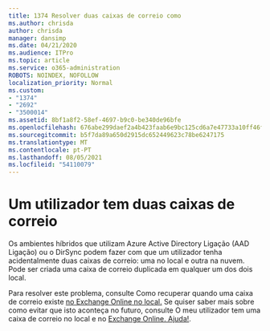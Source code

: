 ```yaml
---
title: 1374 Resolver duas caixas de correio como
ms.author: chrisda
author: chrisda
manager: dansimp
ms.date: 04/21/2020
ms.audience: ITPro
ms.topic: article
ms.service: o365-administration
ROBOTS: NOINDEX, NOFOLLOW
localization_priority: Normal
ms.custom:
- "1374"
- "2692"
- "3500014"
ms.assetid: 8bf1a8f2-58ef-4697-b9c0-be340de96bfe
ms.openlocfilehash: 676abe299daef2a4b423faab6e9bc125cd6a7e47733a10ff46f9f492cc5ad34d
ms.sourcegitcommit: b5f7da89a650d2915dc652449623c78be6247175
ms.translationtype: MT
ms.contentlocale: pt-PT
ms.lasthandoff: 08/05/2021
ms.locfileid: "54110079"
---
```

# <a name="a-user-has-two-mailboxes"></a>Um utilizador tem duas caixas de correio

Os ambientes híbridos que utilizam Azure Active Directory Ligação (AAD Ligação) ou o DirSync podem fazer com que um utilizador tenha acidentalmente duas caixas de correio: uma no local e outra na nuvem. Pode ser criada uma caixa de correio duplicada em qualquer um dos dois local.

Para resolver este problema, consulte Como recuperar quando uma caixa de correio existe [no Exchange Online no local.](https://docs.microsoft.com/exchange/troubleshoot/move-mailboxes/mailbox-exists-exo-onpremises) Se quiser saber mais sobre como evitar que isto aconteça no futuro, consulte O meu utilizador tem uma caixa de correio no local e no [Exchange Online. Ajuda!](https://techcommunity.microsoft.com/t5/Exchange-Team-Blog/My-user-has-a-mailbox-both-on-premises-and-in-Exchange-Online/ba-p/846809).

